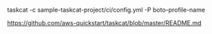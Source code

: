 taskcat -c sample-taskcat-project/ci/config.yml -P boto-profile-name

https://github.com/aws-quickstart/taskcat/blob/master/README.md